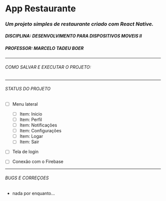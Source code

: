 <!-- PROJECT NAME -->
# App Restaurante


<!-- DESCRIPTION -->
### *Um projeto simples de restaurante criado com React Native.*


<!-- DISCIPLINE -->
##### DISCIPLINA: DESENVOLVIMENTO PARA DISPOSITIVOS MOVEIS II


<!-- TEACHER -->
##### PROFESSOR:  MARCELO TADEU BOER


<!-- HORIZONTAL LINE -->
---


<!-- HOW TO SETUP THE PROJECT -->
###### COMO SALVAR E EXECUTAR O PROJETO:



<!-- HORIZONTAL LINE -->
---


<!-- PROJECT STATUS -->
###### STATUS DO PROJETO
 - [ ] Menu lateral
   - [ ] Item: Inicio
   - [ ] Item: Perfil
   - [ ] Item: Notificações
   - [ ] Item: Configurações
   - [ ] Item: Logar
   - [ ] Item: Sair
 - [ ] Tela de login
 - [ ] Conexão com o Firebase


<!-- HORIZONTAL LINE -->
---


<!-- BUG's AND FIXES -->
###### BUGS E CORREÇOES
 - nada por enquanto...



<!--                                                      README.md created by Gabriel Possar                                                      -->


